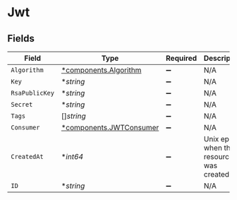 # Jwt


## Fields

| Field                                                             | Type                                                              | Required                                                          | Description                                                       |
| ----------------------------------------------------------------- | ----------------------------------------------------------------- | ----------------------------------------------------------------- | ----------------------------------------------------------------- |
| `Algorithm`                                                       | [*components.Algorithm](../../models/components/algorithm.md)     | :heavy_minus_sign:                                                | N/A                                                               |
| `Key`                                                             | **string*                                                         | :heavy_minus_sign:                                                | N/A                                                               |
| `RsaPublicKey`                                                    | **string*                                                         | :heavy_minus_sign:                                                | N/A                                                               |
| `Secret`                                                          | **string*                                                         | :heavy_minus_sign:                                                | N/A                                                               |
| `Tags`                                                            | []*string*                                                        | :heavy_minus_sign:                                                | N/A                                                               |
| `Consumer`                                                        | [*components.JWTConsumer](../../models/components/jwtconsumer.md) | :heavy_minus_sign:                                                | N/A                                                               |
| `CreatedAt`                                                       | **int64*                                                          | :heavy_minus_sign:                                                | Unix epoch when the resource was created.                         |
| `ID`                                                              | **string*                                                         | :heavy_minus_sign:                                                | N/A                                                               |